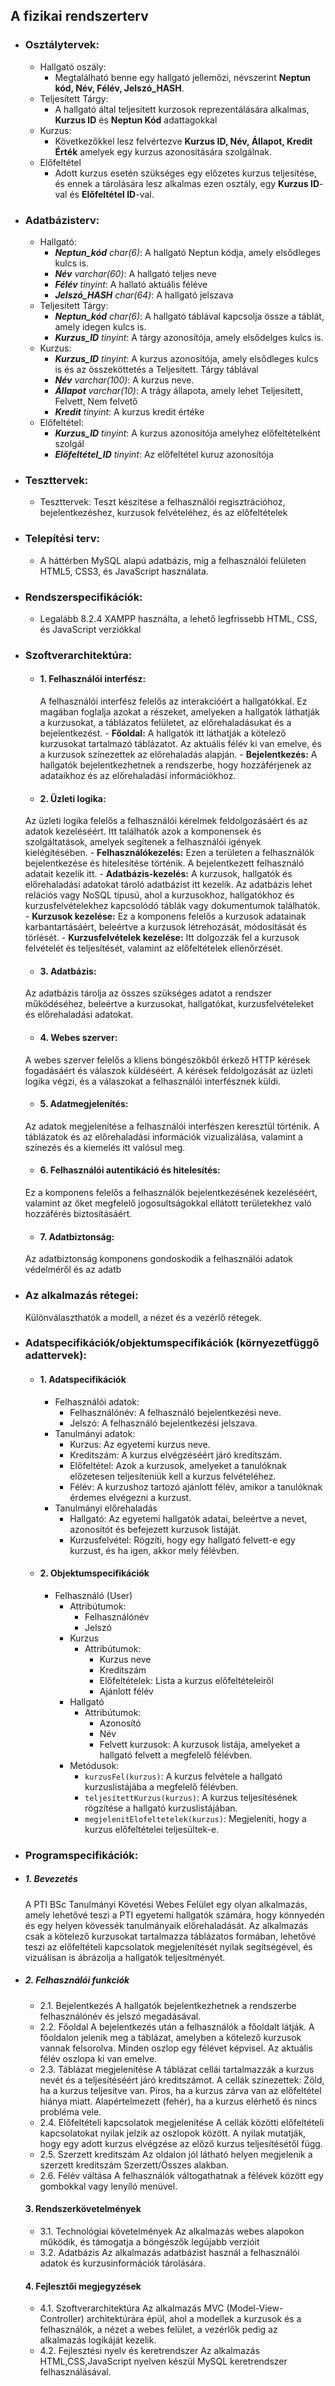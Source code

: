 ## **A fizikai rendszerterv**
- ### **Osztálytervek:**
    - Hallgató oszály: 
        - Megtalálható benne egy hallgató jellemőzi, névszerint **Neptun kód, Név, Félév, Jelszó_HASH**.
    - Teljesített Tárgy:
        - A hallgató által teljesített kurzosok reprezentálására alkalmas, **Kurzus ID** és **Neptun Kód** adattagokkal
    - Kurzus:
        - Következőkkel lesz felvértezve **Kurzus ID, Név, Állapot, Kredit Érték** amelyek egy kurzus azonosítására szolgálnak. 
    - Előfeltétel
        - Adott kurzus esetén szükséges egy előzetes kurzus teljesítése, és ennek a tárolására lesz alkalmas ezen osztály, egy **Kurzus ID**-val és **Előfeltétel ID**-val.
- ### **Adatbázisterv:**
    - Hallgató:
        - ***Neptun_kód** char(6)*: A hallgató Neptun kódja, amely elsődleges kulcs is.
        - ***Név** varchar(60)*: A hallgató teljes neve
        - ***Félév** tinyint*: A hallató aktuális féléve
        - ***Jelszó_HASH** char(64)*: A hallgató jelszava
    - Teljesített Tárgy:
        - ***Neptun_kód** char(6)*: A hallgató táblával kapcsolja össze a táblát, amely idegen kulcs is.
        - ***Kurzus_ID** tinyint*: A tárgy azonosítója, amely elsődelges kulcs is.
    - Kurzus:
        - ***Kurzus_ID** tinyint*: A kurzus azonosítója, amely elsődleges kulcs is és az összeköttetés a Teljesített. Tárgy táblával
        - ***Név** varchar(100)*: A kurzus neve.
        - ***Állapot** varchar(10)*: A trágy állapota, amely lehet Teljesített, Felvett, Nem felvető
        - ***Kredit** tinyint*: A kurzus kredit értéke
    - Előfeltétel:
        - ***Kurzus_ID** tinyint*: A kurzus azonosítója amelyhez előfeltételként szolgál
        - ***Előfeltétel_ID** tinyint*: Az előfeltétel kuruz azonosítója
- ### **Teszttervek:**
    - Teszttervek: Teszt készítése a felhasználói regisztrációhoz, bejelentkezéshez, kurzusok felvételéhez, és az előfeltételek 
- ### **Telepítési terv:**
    - A háttérben MySQL alapú adatbázis, míg a felhasználói felületen HTML5, CSS3, és JavaScript használata.
- ### **Rendszerspecifikációk:**
    - Legalább 8.2.4 XAMPP használta, a lehető legfrissebb HTML, CSS, és JavaScript verziókkal
- ### **Szoftverarchitektúra:**
	- #### 1. Felhasználói interfész:
		A felhasználói interfész felelős az interakcióért a hallgatókkal. Ez magában foglalja azokat a részeket, amelyeken a hallgatók láthatják a kurzusokat, a táblázatos felületet, az előrehaladásukat és a bejelentkezést.
			- **Főoldal:** A hallgatók itt láthatják a kötelező kurzusokat tartalmazó táblázatot. Az aktuális félév ki van emelve, és a kurzusok színezettek az előrehaladás alapján.
			-   **Bejelentkezés:** A hallgatók bejelentkezhetnek a rendszerbe, hogy hozzáférjenek az adataikhoz és az előrehaladási információkhoz.

	- #### 2. Üzleti logika:
	Az üzleti logika felelős a felhasználói kérelmek feldolgozásáért és az adatok kezeléséért. Itt találhatók azok a komponensek és szolgáltatások, amelyek segítenek a felhasználói igények kielégítésében.
		-   **Felhasználókezelés:** Ezen a területen a felhasználók bejelentkezése és hitelesítése történik. A bejelentkezett felhasználó adatait kezelik itt.
		-   **Adatbázis-kezelés:** A kurzusok, hallgatók és előrehaladási adatokat tároló adatbázist itt kezelik. Az adatbázis lehet relációs vagy NoSQL típusú, ahol a kurzusokhoz, hallgatókhoz és kurzusfelvételekhez kapcsolódó táblák vagy dokumentumok találhatók.
		-   **Kurzusok kezelése:** Ez a komponens felelős a kurzusok adatainak karbantartásáért, beleértve a kurzusok létrehozását, módosítását és törlését.
		-   **Kurzusfelvételek kezelése:** Itt dolgozzák fel a kurzusok felvételét és teljesítését, valamint az előfeltételek ellenőrzését.
	- #### 3. Adatbázis:
	Az adatbázis tárolja az összes szükséges adatot a rendszer működéséhez, beleértve a kurzusokat, hallgatókat, kurzusfelvételeket és előrehaladási adatokat.
	- #### 4. Webes szerver:
	A webes szerver felelős a kliens böngészőkből érkező HTTP kérések fogadásáért és válaszok küldéséért. A kérések feldolgozását az üzleti logika végzi, és a válaszokat a felhasználói interfésznek küldi.
	- #### 5. Adatmegjelenítés:
	Az adatok megjelenítése a felhasználói interfészen keresztül történik. A táblázatok és az előrehaladási információk vizualizálása, valamint a színezés és a kiemelés itt valósul meg.
	- #### 6. Felhasználói autentikáció és hitelesítés:
	Ez a komponens felelős a felhasználók bejelentkezésének kezeléséért, valamint az őket megfelelő jogosultságokkal ellátott területekhez való hozzáférés biztosításáért.
	- #### 7. Adatbiztonság:
	Az adatbiztonság komponens gondoskodik a felhasználói adatok védelméről és az adatb
- ### **Az alkalmazás rétegei:**
    Különválaszthatók a modell, a nézet és a vezérlő rétegek.
- ### **Adatspecifikációk/objektumspecifikációk (környezetfüggő adattervek):**
	- #### 1. Adatspecifikációk
		- Felhasználói adatok:
			- Felhasználónév: A felhasználó bejelentkezési neve. 
			- Jelszó: A felhasználó bejelentkezési jelszava.
		- Tanulmányi adatok:
			- Kurzus: Az egyetemi kurzus neve.
			- Kreditszám: A kurzus elvégzéséért járó kreditszám.
			- Előfeltétel: Azok a kurzusok, amelyeket a tanulóknak előzetesen teljesíteniük kell a kurzus felvételéhez.
			- Félév: A kurzushoz tartozó ajánlott félév, amikor a tanulóknak érdemes elvégezni a kurzust.
		- Tanulmányi előrehaladás
			- Hallgató: Az egyetemi hallgatók adatai, beleértve a nevet, azonosítót és befejezett kurzusok listáját.
			- Kurzusfelvétel: Rögzíti, hogy egy hallgató felvett-e egy kurzust, és ha igen, akkor mely félévben.
	- #### 2. Objektumspecifikációk
		- Felhasználó (User)
			-   Attribútumok:
			    -   Felhasználónév
			    -   Jelszó
			- Kurzus
				-   Attribútumok:
				    -   Kurzus neve
				    -   Kreditszám
				    -   Előfeltételek: Lista a kurzus előfeltételeiről
				    -   Ajánlott félév
			- Hallgató
				-   Attribútumok:
				    -   Azonosító
				    -   Név
				    -   Felvett kurzusok: A kurzusok listája, amelyeket a hallgató felvett a megfelelő félévben.
			- Metódusok:
			    -   `kurzusFel(kurzus)`: A kurzus felvétele a hallgató kurzuslistájába a megfelelő félévben.
			    -   `teljesítettKurzus(kurzus)`: A kurzus teljesítésének rögzítése a hallgató kurzuslistájában.
			    -   `megjelenitElofeltetelek(kurzus)`: Megjeleníti, hogy a kurzus előfeltételei teljesültek-e.
- ### **Programspecifikációk:**
- #####  1. Bevezetés
    A PTI BSc Tanulmányi Követési Webes Felület egy olyan alkalmazás, amely lehetővé teszi a PTI egyetemi hallgatók számára, hogy könnyedén és egy helyen kövessék tanulmányaik előrehaladását.
    Az alkalmazás csak a kötelező kurzusokat tartalmazza táblázatos formában, lehetővé teszi az előfeltételi kapcsolatok megjelenítését nyilak segítségével, és vizuálisan is ábrázolja a hallgatók teljesítményét.
- ##### 2. Felhasználói funkciók
  - 2.1. Bejelentkezés
        A hallgatók bejelentkezhetnek a rendszerbe felhasználónév és jelszó megadásával.
  - 2.2. Főoldal
        A bejelentkezés után a felhasználók a főoldalt látják.
        A főoldalon jelenik meg a táblázat, amelyben a kötelező kurzusok vannak felsorolva.
        Minden oszlop egy félévet képvisel.
        Az aktuális félév oszlopa ki van emelve.
  - 2.3. Táblázat megjelenítése
        A táblázat cellái tartalmazzák a kurzus nevét és a teljesítéséért járó kreditszámot.
        A cellák színezettek:
            Zöld, ha a kurzus teljesítve van.
            Piros, ha a kurzus zárva van az előfeltétel hiánya miatt.
            Alapértelmezett (fehér), ha a kurzus elérhető és nincs probléma vele.
   - 2.4. Előfeltételi kapcsolatok megjelenítése
        A cellák közötti előfeltételi kapcsolatokat nyilak jelzik az oszlopok között.
        A nyilak mutatják, hogy egy adott kurzus elvégzése az előző kurzus teljesítésétől függ.
   - 2.5. Szerzett kreditszám
        Az oldalon jól látható helyen megjelenik a szerzett kreditszám Szerzett/Összes alakban.
   - 2.6. Félév váltása
        A felhasználók váltogathatnak a félévek között egy gombokkal vagy lenyíló menüvel.
   #### 3. Rendszerkövetelmények
   - 3.1. Technológiai követelmények
        Az alkalmazás webes alapokon működik, és támogatja a böngészők legújabb verzióit
   - 3.2. Adatbázis
        Az alkalmazás adatbázist használ a felhasználói adatok és kurzusinformációk tárolására.
   #### 4. Fejlesztői megjegyzések
   - 4.1. Szoftverarchitektúra
        Az alkalmazás MVC (Model-View-Controller) architektúrára épül, ahol a modellek a kurzusok és a felhasználók,
        a nézet a webes felület, a vezérlők pedig az alkalmazás logikáját kezelik.
   - 4.2. Fejlesztési nyelv és keretrendszer
        Az alkalmazás HTML,CSS,JavaScript nyelven készül MySQL keretrendszer felhasználásával.

